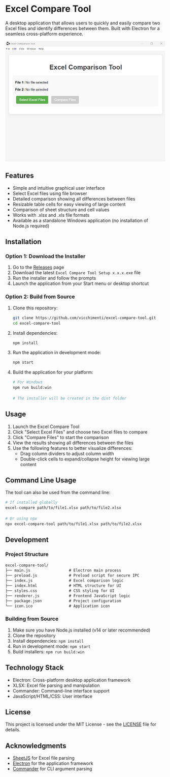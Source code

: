 # Excel Compare Tool

A desktop application that allows users to quickly and easily compare two Excel files and identify differences between them. Built with Electron for a seamless cross-platform experience.

![Excel Compare Tool Screenshot](screenshot.png)

## Features

- Simple and intuitive graphical user interface
- Select Excel files using file browser
- Detailed comparison showing all differences between files
- Resizable table cells for easy viewing of large content
- Comparison of sheet structure and cell values
- Works with .xlsx and .xls file formats
- Available as a standalone Windows application (no installation of Node.js required)

## Installation

### Option 1: Download the Installer

1. Go to the [Releases](https://github.com/vicchimenti/excel-compare-tool/releases) page
2. Download the latest `Excel Compare Tool Setup x.x.x.exe` file
3. Run the installer and follow the prompts
4. Launch the application from your Start menu or desktop shortcut

### Option 2: Build from Source

1. Clone this repository:

   ```bash
   git clone https://github.com/vicchimenti/excel-compare-tool.git
   cd excel-compare-tool
   ```

2. Install dependencies:

   ```bash
   npm install
   ```

3. Run the application in development mode:

   ```bash
   npm start
   ```

4. Build the application for your platform:

   ```bash
   # For Windows
   npm run build:win
   
   # The installer will be created in the dist folder
   ```

## Usage

1. Launch the Excel Compare Tool
2. Click "Select Excel Files" and choose two Excel files to compare
3. Click "Compare Files" to start the comparison
4. View the results showing all differences between the files
5. Use the following features to better visualize differences:
   - Drag column dividers to adjust column width
   - Double-click cells to expand/collapse height for viewing large content

## Command Line Usage

The tool can also be used from the command line:

```bash
# If installed globally
excel-compare path/to/file1.xlsx path/to/file2.xlsx

# Or using npx
npx excel-compare-tool path/to/file1.xlsx path/to/file2.xlsx
```

## Development

### Project Structure

```
excel-compare-tool/
├── main.js                 # Electron main process
├── preload.js              # Preload script for secure IPC
├── index.js                # Excel comparison logic
├── index.html              # HTML structure for UI
├── styles.css              # CSS styling for UI
├── renderer.js             # Frontend JavaScript logic
├── package.json            # Project configuration
└── icon.ico                # Application icon
```

### Building from Source

1. Make sure you have Node.js installed (v14 or later recommended)
2. Clone the repository
3. Install dependencies: `npm install`
4. Run in development mode: `npm start`
5. Build installers: `npm run build:win`

## Technology Stack

- Electron: Cross-platform desktop application framework
- XLSX: Excel file parsing and manipulation
- Commander: Command-line interface support
- JavaScript/HTML/CSS: User interface

## License

This project is licensed under the MIT License - see the [LICENSE](LICENSE) file for details.

## Acknowledgments

- [SheetJS](https://github.com/SheetJS/sheetjs) for Excel file parsing
- [Electron](https://www.electronjs.org/) for the application framework
- [Commander](https://github.com/tj/commander.js/) for CLI argument parsing